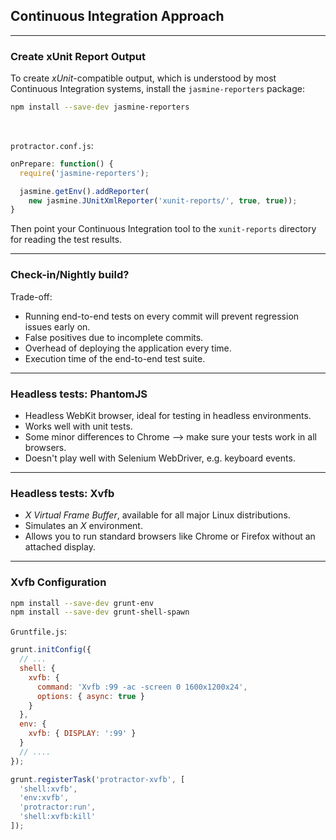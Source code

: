 ##  Continuous Integration Approach

---

### Create xUnit Report Output

To create *xUnit*-compatible output, which is understood by most Continuous Integration systems, install the `jasmine-reporters` package:

```bash
npm install --save-dev jasmine-reporters
```

<br>

`protractor.conf.js`:

```javascript
onPrepare: function() {
  require('jasmine-reporters');

  jasmine.getEnv().addReporter(
    new jasmine.JUnitXmlReporter('xunit-reports/', true, true));
}
```

Then point your Continuous Integration tool to the `xunit-reports` directory for reading the test results.

---

### Check-in/Nightly build?

Trade-off:

* Running end-to-end tests on every commit will prevent regression issues early on.
* False positives due to incomplete commits.
* Overhead of deploying the application every time.
* Execution time of the end-to-end test suite.

---

### Headless tests: PhantomJS

* Headless WebKit browser, ideal for testing in headless environments.
* Works well with unit tests.
* Some minor differences to Chrome --> make sure your tests work in all browsers.
* Doesn't play well with Selenium WebDriver, e.g. keyboard events.

---

### Headless tests: Xvfb

* *X Virtual Frame Buffer*, available for all major Linux distributions.
* Simulates an *X* environment.
* Allows you to run standard browsers like Chrome or Firefox without an attached display.

---

### Xvfb Configuration

```bash
npm install --save-dev grunt-env
npm install --save-dev grunt-shell-spawn
```

`Gruntfile.js`:

```javascript
grunt.initConfig({
  // ...
  shell: {
    xvfb: {
      command: 'Xvfb :99 -ac -screen 0 1600x1200x24',
      options: { async: true }
    }
  },
  env: {
    xvfb: { DISPLAY: ':99' }
  }
  // ....
});

grunt.registerTask('protractor-xvfb', [
  'shell:xvfb',
  'env:xvfb',
  'protractor:run',
  'shell:xvfb:kill'
]);
```
